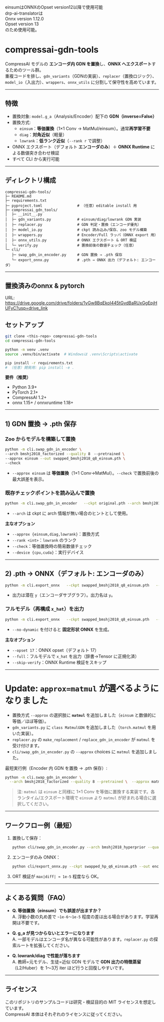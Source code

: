 einsumはONNXのOpset version12以降で使用可能  
drp-ai-translatorは  
Onnx version 1.12.0  
Opset version 13   
のため使用可能。

# compressai-gdn-tools

CompressAI モデルの **エンコーダ内 GDN を置換**し、**ONNX へエクスポート**するためのツール群。  
重複コードを排し、`gdn_variants`（GDNの実装）、`replacer`（置換ロジック）、`model_io`（入出力）、`wrappers`、`onnx_utils` に分割して保守性を高めています。

---

## 特徴

- 置換対象: `model.g_a`（Analysis/Encoder）配下の **GDN（inverse=False）**
- 置換方式:
  - `einsum`：**等価置換**（1×1 Conv → MatMul/einsum）。通常**再学習不要**
  - `diag`：**対角近似**（軽量）
  - `lowrank`：**低ランク近似**（`--rank r` で調整）
- ONNX エクスポート（デフォルト **エンコーダのみ**）＋ **ONNX Runtime** による数値突き合わせ検証
- すべて CLI から実行可能

---

## ディレクトリ構成

```
compressai-gdn-tools/
├─ README.md
├─ requirements.txt
├─ pyproject.toml                # （任意）editable install 用
├─ compressai_gdn_tools/
│  ├─ __init__.py
│  ├─ gdn_variants.py            # einsum/diag/lowrank GDN 実装
│  ├─ replacer.py                # GDN 判定・置換（エンコーダ優先）
│  ├─ model_io.py                # ckpt 読み込み/保存、zoo モデル構築
│  ├─ wrappers.py                # Encoder/Full ラッパ（ONNX export 用）
│  ├─ onnx_utils.py              # ONNX エクスポート & ORT 検証
│  └─ verify.py                  # 置換前後の数値チェック（任意）
└─ cli/
   ├─ swap_gdn_in_encoder.py     # GDN 置換 → .pth 保存
   └─ export_onnx.py             # .pth → ONNX 出力（デフォルト: エンコーダ）
```

---

## 置換済みのonnx & pytorch
URL: https://drive.google.com/drive/folders/1yGw8BqEkoI445tGvdBaRUxGgEpjHUFyC?usp=drive_link

## セットアップ

```bash
git clone <this-repo> compressai-gdn-tools
cd compressai-gdn-tools

python -m venv .venv
source .venv/bin/activate  # Windowsは .venv\Scripts\activate

pip install -r requirements.txt
# （任意）開発用: pip install -e .
```

**要件（推奨）**
- Python 3.9+
- PyTorch 2.1+
- CompressAI 1.2+
- onnx 1.15+ / onnxruntime 1.18+

---

## 1) GDN 置換 → .pth 保存

### Zoo からモデルを構築して置換
```bash
python -m cli.swap_gdn_in_encoder \  
--arch bmshj2018_factorized --quality 8　--pretrained \
--approx einsum --out swapped_bmshj2018_q8_einsum.pth \
--check
```
- `--approx einsum` は **等価置換**（1×1 Conv→MatMul）。`--check` で置換前後の最大誤差を表示。

### 既存チェックポイントを読み込んで置換
```bash
python -m cli.swap_gdn_in_encoder   --ckpt original.pth --arch bmshj2018_factorized   --approx lowrank --rank 16   --out swapped_lowrank.pth
```
- `--arch` は ckpt に arch 情報が無い場合のヒントとして使用。

**主なオプション**
- `--approx {einsum,diag,lowrank}`：置換方式
- `--rank <int>`：`lowrank` のランク
- `--check`：等価置換時の簡易数値チェック
- `--device {cpu,cuda}`：実行デバイス

---

## 2) .pth → ONNX（デフォルト: エンコーダのみ）

```bash
python -m cli.export_onnx   --ckpt swapped_bmshj2018_q8_einsum.pth   --out swapped_bmshj2018_q8_einsum_only_enc.onnx   --height 224 --width 224 --batch 1
```
- 出力は潜在 `y`（エンコーダサブグラフ）。出力名は `y`。

### フルモデル（再構成 `x_hat`）を出力
```bash
python -m cli.export_onnx   --ckpt swapped_bmshj2018_q8_einsum.pth   --out full.onnx   --full
```
- `--no-dynamic` を付けると **固定形状 ONNX** を生成。

**主なオプション**
- `--opset 17`：ONNX opset（デフォルト 17）
- `--full`：フルモデルで `x_hat` を出力（辞書→Tensor に正規化済）
- `--skip-verify`：ONNX Runtime 検証をスキップ

---

# Update: `approx=matmul` が選べるようになりました

- 置換方式 `--approx` の選択肢に **`matmul`** を追加しました（`einsum` と数値的に等価／ほぼ等価）。
- `gdn_variants.py` に `class MatmulGDN` を追加しました（`torch.matmul` を用いた実装）。
- `replacer.py` の `make_replacement` / `replace_gdn_in_encoder` が `matmul` を受け付けます。
- `cli/swap_gdn_in_encoder.py` の `--approx` choices に `matmul` を追加しました。

最短実行例（Encoder 内 GDN を置換 → .pth 保存）:

```bash
python -m cli.swap_gdn_in_encoder \
  --arch bmshj2018_factorized --quality 8 --pretrained \  --approx matmul --out swapped_bmshj2018_q8_matmul.pth --check
```

> 注: `matmul` は `einsum` と同様に 1×1 Conv を等価に置換する実装です。各ランタイム/エクスポート環境で
> `einsum` より `matmul` が好まれる場合に選択してください。

---

## ワークフロー例（最短）

1. 置換して保存：
   ```bash
   python cli/swap_gdn_in_encoder.py --arch bmshj2018_hyperprior --quality 6 --pretrained      --approx einsum --out swapped_hp_q6_einsum.pth --check
   ```
2. エンコーダのみ ONNX：
   ```bash
   python cli/export_onnx.py --ckpt swapped_hp_q6_einsum.pth --out encoder.onnx
   ```
3. ORT 検証が `max|diff| ≈ 1e-5` 程度なら OK。

---

## よくある質問（FAQ）

- **Q. 等価置換（einsum）でも誤差が出ますか？**  
  A. 浮動小数の丸め差で `~1e-6〜1e-5` 程度の差は出る場合があります。学習再開は不要です。

- **Q. g_a が見つからないとエラーになります**  
  A. 一部モデルはエンコーダ名が異なる可能性があります。`replacer.py` の探索ルートを拡張してください。

- **Q. lowrank/diag で性能が落ちます**  
  A. 教師=元モデル、生徒=近似 GDN モデルで **GDN 出力の特徴蒸留**（L2/Huber）を 1〜3万 iter ほど行うと回復しやすいです。

---

## ライセンス

このリポジトリのサンプルコードは研究・検証目的の MIT ライセンスを想定しています。  
CompressAI 本体はそれぞれのライセンスに従ってください。

